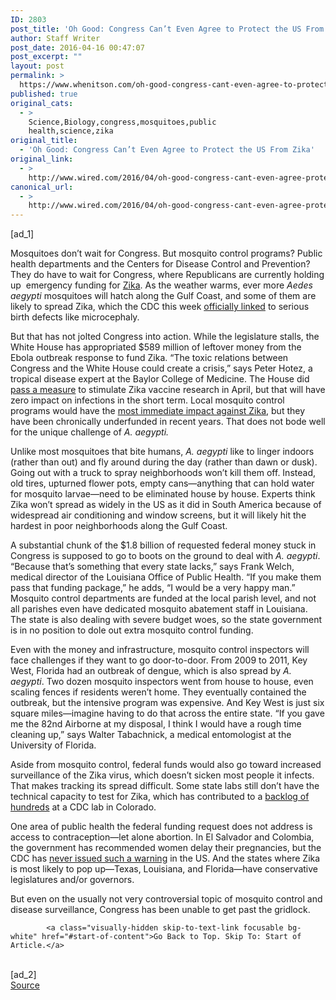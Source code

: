 ```yaml
---
ID: 2803
post_title: 'Oh Good: Congress Can’t Even Agree to Protect the US From Zika'
author: Staff Writer
post_date: 2016-04-16 00:47:07
post_excerpt: ""
layout: post
permalink: >
  https://www.whenitson.com/oh-good-congress-cant-even-agree-to-protect-the-us-from-zika/
published: true
original_cats:
  - >
    Science,Biology,congress,mosquitoes,public
    health,science,zika
original_title:
  - 'Oh Good: Congress Can’t Even Agree to Protect the US From Zika'
original_link:
  - >
    http://www.wired.com/2016/04/oh-good-congress-cant-even-agree-protect-us-zika/
canonical_url:
  - >
    http://www.wired.com/2016/04/oh-good-congress-cant-even-agree-protect-us-zika/
---
```

 [ad_1]
<br><div id=""><p>Mosquitoes don’t wait for Congress. But mosquito control programs? Public health departments and the Centers for Disease Control and Prevention? They do have to wait for Congress, where Republicans are currently holding up  emergency funding for <a href="http://www.wired.com/tag/zika/" target="_blank">Zika</a>. As the weather warms, ever more <em>Aedes aegypti</em> mosquitoes will hatch along the Gulf Coast, and some of them are likely to spread Zika, which the CDC this week <a href="http://www.wired.com/2016/04/cdc-official-zika-causes-microcephaly/" target="_blank">officially linked</a> to serious birth defects like microcephaly.</p>
<p>But that has not jolted Congress into action. While the legislature stalls, the White House has appropriated $589 million of leftover money from the Ebola outbreak response to fund Zika. “The toxic relations between Congress and the White House could create a crisis,” says Peter Hotez, a tropical disease expert at the Baylor College of Medicine. The House did <a href="http://www.speaker.gov/press-release/congress-acting-protect-americans-zika" target="_blank">pass a measure</a> to stimulate Zika vaccine research in April, but that will have zero impact on infections in the short term. Local mosquito control programs would have the <a href="http://www.wired.com/2016/02/mosquito-control-story/" target="_blank">most immediate impact against Zika</a>, but they have been chronically underfunded in recent years. That does not bode well for the unique challenge of <em>A. aegypti.</em></p>
<p>Unlike most mosquitoes that bite humans, <em>A. aegypti</em> like to linger indoors (rather than out) and fly around during the day (rather than dawn or dusk). Going out with a truck to spray neighborhoods won’t kill them off. Instead, old tires, upturned flower pots, empty cans—anything that can hold water for mosquito larvae—need to be eliminated house by house. Experts think Zika won’t spread as widely in the US as it did in South America because of widespread air conditioning and window screens, but it will likely hit the hardest in poor neighborhoods along the Gulf Coast.</p>
<p>A substantial chunk of the $1.8 billion of requested federal money stuck in Congress is supposed to go to boots on the ground to deal with <em>A. aegypti</em>. “Because that’s something that every state lacks,” says Frank Welch, medical director of the Louisiana Office of Public Health. “If you make them pass that funding package,” he adds, “I would be a very happy man.” Mosquito control departments are funded at the local parish level, and not all parishes even have dedicated mosquito abatement staff in Louisiana. The state is also dealing with severe budget woes, so the state government is in no position to dole out extra mosquito control funding.</p>
<p>Even with the money and infrastructure, mosquito control inspectors will face challenges if they want to go door-to-door. From 2009 to 2011, Key West, Florida had an outbreak of dengue, which is also spread by <em>A. aegypti</em>. Two dozen mosquito inspectors went from house to house, even scaling fences if residents weren’t home. They eventually contained the outbreak, but the intensive program was expensive. And Key West is just six square miles—imagine having to do that across the entire state. “If you gave me the 82nd Airborne at my disposal, I think I would have a rough time cleaning up,” says Walter Tabachnick, a medical entomologist at the University of Florida.</p>
<p>Aside from mosquito control, federal funds would also go toward increased surveillance of the Zika virus, which doesn’t sicken most people it infects. That makes tracking its spread difficult. Some state labs still don’t have the technical capacity to test for Zika, which has contributed to a <a href="http://www.seattletimes.com/seattle-news/health/zika-testing-backlog-leaves-many-anxious-for-answers/" target="_blank">backlog of hundreds</a> at a CDC lab in Colorado.</p>
<p>One area of public health the federal funding request does not address is access to contraception—let alone abortion. In El Salvador and Colombia, the government has recommended women delay their pregnancies, but the CDC has <a href="http://www.nytimes.com/2016/04/15/health/zika-virus-pregnancy-delay-birth-defects-cdc.html" target="_blank">never issued such a warning</a> in the US. And the states where Zika is most likely to pop up—Texas, Louisiana, and Florida—have conservative legislatures and/or governors.</p>
<p>But even on the usually not very controversial topic of mosquito control and disease surveillance, Congress has been unable to get past the gridlock.</p>

			<a class="visually-hidden skip-to-text-link focusable bg-white" href="#start-of-content">Go Back to Top. Skip To: Start of Article.</a>

			
</div>
<br>[ad_2]
<br><a href="http://www.wired.com/2016/04/oh-good-congress-cant-even-agree-protect-us-zika/">Source </a>